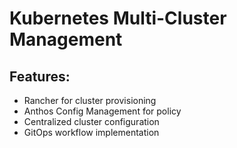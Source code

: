 ﻿# Kubernetes Multi-Cluster Management

## Features:
- Rancher for cluster provisioning
- Anthos Config Management for policy
- Centralized cluster configuration
- GitOps workflow implementation
